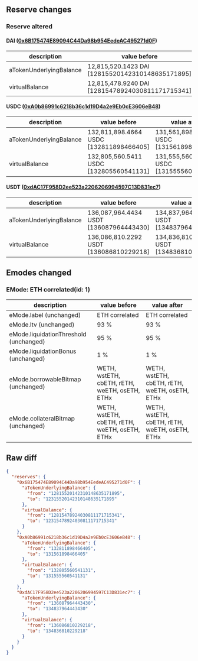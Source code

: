 ## Reserve changes

### Reserve altered

#### DAI ([0x6B175474E89094C44Da98b954EedeAC495271d0F](https://etherscan.io/address/0x6B175474E89094C44Da98b954EedeAC495271d0F))

| description | value before | value after |
| --- | --- | --- |
| aTokenUnderlyingBalance | 12,815,520.1423 DAI [12815520142310148635171895] | 12,315,520.1423 DAI [12315520142310148635171895] |
| virtualBalance | 12,815,478.9240 DAI [12815478924030811171715341] | 12,315,478.9240 DAI [12315478924030811171715341] |


#### USDC ([0xA0b86991c6218b36c1d19D4a2e9Eb0cE3606eB48](https://etherscan.io/address/0xA0b86991c6218b36c1d19D4a2e9Eb0cE3606eB48))

| description | value before | value after |
| --- | --- | --- |
| aTokenUnderlyingBalance | 132,811,898.4664 USDC [132811898466405] | 131,561,898.4664 USDC [131561898466405] |
| virtualBalance | 132,805,560.5411 USDC [132805560541131] | 131,555,560.5411 USDC [131555560541131] |


#### USDT ([0xdAC17F958D2ee523a2206206994597C13D831ec7](https://etherscan.io/address/0xdAC17F958D2ee523a2206206994597C13D831ec7))

| description | value before | value after |
| --- | --- | --- |
| aTokenUnderlyingBalance | 136,087,964.4434 USDT [136087964443430] | 134,837,964.4434 USDT [134837964443430] |
| virtualBalance | 136,086,810.2292 USDT [136086810229218] | 134,836,810.2292 USDT [134836810229218] |


## Emodes changed

### EMode: ETH correlated(id: 1)

| description | value before | value after |
| --- | --- | --- |
| eMode.label (unchanged) | ETH correlated | ETH correlated |
| eMode.ltv (unchanged) | 93 % | 93 % |
| eMode.liquidationThreshold (unchanged) | 95 % | 95 % |
| eMode.liquidationBonus (unchanged) | 1 % | 1 % |
| eMode.borrowableBitmap (unchanged) | WETH, wstETH, cbETH, rETH, weETH, osETH, ETHx | WETH, wstETH, cbETH, rETH, weETH, osETH, ETHx |
| eMode.collateralBitmap (unchanged) | WETH, wstETH, cbETH, rETH, weETH, osETH, ETHx | WETH, wstETH, cbETH, rETH, weETH, osETH, ETHx |


## Raw diff

```json
{
  "reserves": {
    "0x6B175474E89094C44Da98b954EedeAC495271d0F": {
      "aTokenUnderlyingBalance": {
        "from": "12815520142310148635171895",
        "to": "12315520142310148635171895"
      },
      "virtualBalance": {
        "from": "12815478924030811171715341",
        "to": "12315478924030811171715341"
      }
    },
    "0xA0b86991c6218b36c1d19D4a2e9Eb0cE3606eB48": {
      "aTokenUnderlyingBalance": {
        "from": "132811898466405",
        "to": "131561898466405"
      },
      "virtualBalance": {
        "from": "132805560541131",
        "to": "131555560541131"
      }
    },
    "0xdAC17F958D2ee523a2206206994597C13D831ec7": {
      "aTokenUnderlyingBalance": {
        "from": "136087964443430",
        "to": "134837964443430"
      },
      "virtualBalance": {
        "from": "136086810229218",
        "to": "134836810229218"
      }
    }
  }
}
```